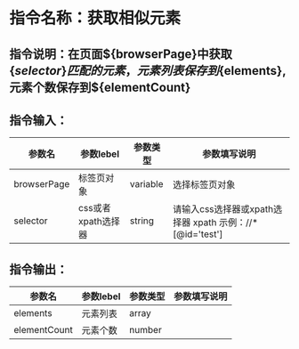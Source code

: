 # 指令名称：获取相似元素
## 指令说明：在页面$\{browserPage\}中获取 $\{selector\} 匹配的元素，元素列表保存到$\{elements\},元素个数保存到$\{elementCount\}
## 指令输入：

 | 参数名 | 参数lebel | 参数类型 | 参数填写说明 | 
 | ------------- | ------------- | ------------- | ------------- |
 | browserPage | 标签页对象 | variable | 选择标签页对象 |
 | selector | css或者xpath选择器 | string | 请输入css选择器或xpath选择器 xpath 示例：//\*\[@id='test'\] |


## 指令输出：

 | 参数名 | 参数lebel | 参数类型 | 参数填写说明 | 
 | ------------- | ------------- | ------------- | ------------- |
 | elements | 元素列表 | array |  |
 | elementCount | 元素个数 | number |  |

	
